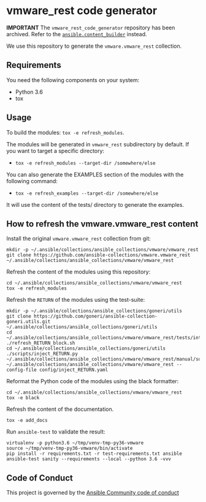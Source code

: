 # vmware_rest code generator

**IMPORTANT**
The `vmware_rest_code_generator` repository has been archived. Refer to the [`ansible.content_builder`](https://github.com/ansible-community/ansible.content_builder) instead.

We use this repository to generate the ``vmware.vmware_rest`` collection.

## Requirements

You need the following components on your system:

- Python 3.6
- tox

## Usage

To build the modules: `tox -e refresh_modules`.

The modules will be generated in `vmware_rest` subdirectory by default. If
you want to target a specific directory:

- `tox -e refresh_modules --target-dir /somewhere/else`

You can also generate the EXAMPLES section of the modules with the
following command:

- `tox -e refresh_examples --target-dir /somewhere/else`

It will use the content of the tests/ directory to generate the examples.

## How to refresh the vmware.vmware_rest content

Install the original `vmware.vmware_rest` collection from git:

    mkdir -p ~/.ansible/collections/ansible_collections/vmware/vmware_rest
    git clone https://github.com/ansible-collections/vmware.vmware_rest ~/.ansible/collections/ansible_collections/vmware/vmware_rest

Refresh the content of the modules using this repository:

    cd ~/.ansible/collections/ansible_collections/vmware/vmware_rest
    tox -e refresh_modules

Refresh the `RETURN` of the modules using the test-suite:

    mkdir -p ~/.ansible/collections/ansible_collections/goneri/utils
    git clone https://github.com/goneri/ansible-collection-goneri.utils.git ~/.ansible/collections/ansible_collections/goneri/utils
    cd ~/.ansible/collections/ansible_collections/vmware/vmware_rest/tests/integration/targets/vcenter_vm_scenario1
    ./refresh_RETURN_block.sh
    cd ~/.ansible/collections/ansible_collections/goneri/utils
    ./scripts/inject_RETURN.py ~/.ansible/collections/ansible_collections/vmware/vmware_rest/manual/source/vmware_rest_scenarios/task_outputs ~/.ansible/collections/ansible_collections/vmware/vmware_rest --config-file config/inject_RETURN.yaml

Reformat the Python code of the modules using the black formatter:

    cd ~/.ansible/collections/ansible_collections/vmware/vmware_rest
    tox -e black

Refresh the content of the documentation.

    tox -e add_docs

Run `ansible-test` to validate the result:

    virtualenv -p python3.6 ~/tmp/venv-tmp-py36-vmware
    source ~/tmp/venv-tmp-py36-vmware/bin/activate
    pip install -r requirements.txt -r test-requirements.txt ansible
    ansible-test sanity --requirements --local --python 3.6 -vvv

## Code of Conduct

This project is governed by the [Ansible Community code of conduct](https://docs.ansible.com/ansible/latest/community/code_of_conduct.html)
